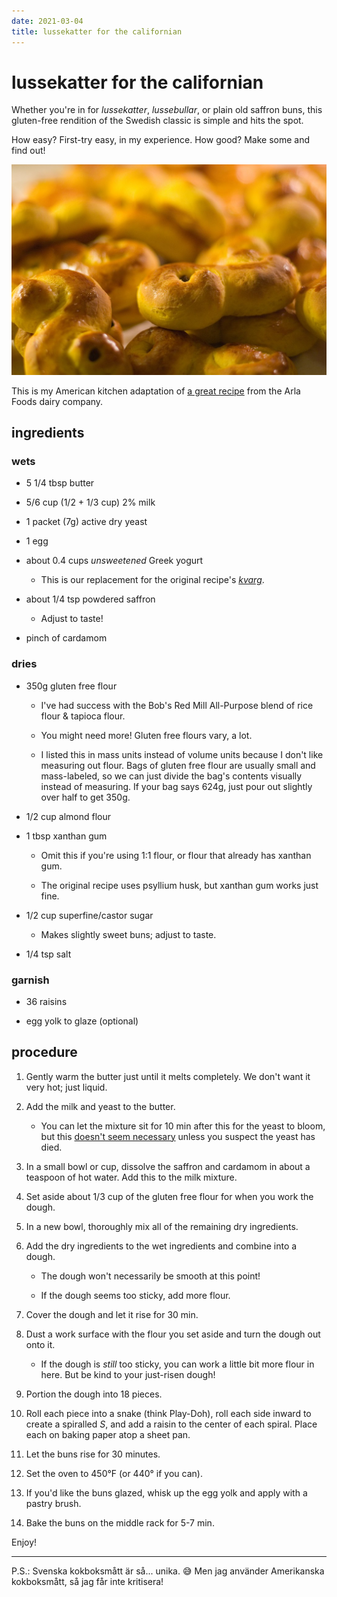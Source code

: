 ```yaml
---
date: 2021-03-04
title: lussekatter for the californian
---
```


# lussekatter for the californian

Whether you're in for *lussekatter*, *lussebullar*, or plain old saffron buns, this gluten-free rendition of the Swedish classic is simple and hits the spot.

How easy? First-try easy, in my experience. How good? Make some and find out!

![[photo](https://commons.wikimedia.org/wiki/File:2005_baking_of_saffron_buns_03.jpg) by Tomhe / CC BY](/assets/recipes/lussekatter.jpg)

This is my American kitchen adaptation of [a great recipe](https://www.arla.se/recept/glutenfria-lussekatter/) from the Arla Foods dairy company. 

## ingredients

### wets

- 5 1/4 tbsp butter

- 5/6 cup (1/2 + 1/3 cup) 2% milk

- 1 packet (7g) active dry yeast

- 1 egg

- about 0.4 cups *unsweetened* Greek yogurt
  
  - This is our replacement for the original recipe's [*kvarg*](https://en.wikipedia.org/wiki/Quark_(dairy_product)).

- about 1/4 tsp powdered saffron
  
  - Adjust to taste!

- pinch of cardamom

### dries

- 350g gluten free flour
  
  - I've had success with the Bob's Red Mill All-Purpose blend of rice flour & tapioca flour.
  
  - You might need more! Gluten free flours vary, a lot.
  
  - I listed this in mass units instead of volume units because I don't like measuring out flour. Bags of gluten free flour are usually small and mass-labeled, so we can just divide the bag's contents visually instead of measuring. If your bag says 624g, just pour out slightly over half to get 350g.

- 1/2 cup almond flour

- 1 tbsp xanthan gum
  
  - Omit this if you're using 1:1 flour, or flour that already has xanthan gum.
  
  - The original recipe uses psyllium husk, but xanthan gum works just fine.

- 1/2 cup superfine/castor sugar
  
  - Makes slightly sweet buns; adjust to taste.

- 1/4 tsp salt

### garnish

- 36 raisins

- egg yolk to glaze (optional)

## procedure

1. Gently warm the butter just until it melts completely. We don't want it very hot; just liquid.

2. Add the milk and yeast to the butter.
   
   - You can let the mixture sit for 10 min after this for the yeast to bloom, but this [doesn't seem necessary](https://www.kingarthurbaking.com/blog/2015/09/25/active-dry-yeast) unless you suspect the yeast has died.

3. In a small bowl or cup, dissolve the saffron and cardamom in about a teaspoon of hot water. Add this to the milk mixture.

4. Set aside about 1/3 cup of the gluten free flour for when you work the dough.

5. In a new bowl, thoroughly mix all of the remaining dry ingredients.

6. Add the dry ingredients to the wet ingredients and combine into a dough.
   
   - The dough won't necessarily be smooth at this point!
   
   - If the dough seems too sticky, add more flour.

7. Cover the dough and let it rise for 30 min.

8. Dust a work surface with the flour you set aside and turn the dough out onto it.
   
   - If the dough is *still* too sticky, you can work a little bit more flour in here. But be kind to your just-risen dough!

9. Portion the dough into 18 pieces.

10. Roll each piece into a snake (think Play-Doh), roll each side inward to create a spiralled *S*, and add a raisin to the center of each spiral. Place each on baking paper atop a sheet pan.

11. Let the buns rise for 30 minutes.

12. Set the oven to 450°F (or 440° if you can).

13. If you'd like the buns glazed, whisk up the egg yolk and apply with a pastry brush.

14. Bake the buns on the middle rack for 5-7 min.

Enjoy!

---

P.S.: Svenska kokboksmått är så... unika. 😅 Men jag använder Amerikanska kokboksmått, så jag får inte kritisera!
